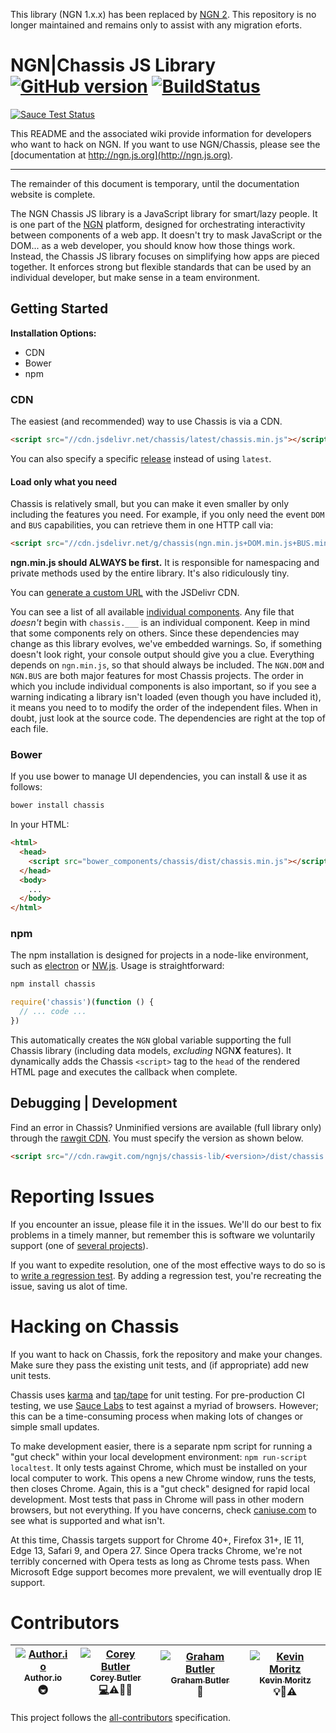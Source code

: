 This library (NGN 1.x.x) has been replaced by [NGN 2](https://github.com/ngnjs/ngn). This repository is no longer maintained and remains only to assist with any migration eforts.

# NGN|Chassis JS Library [![GitHub version](https://badge.fury.io/gh/ngnjs%2Fchassis-lib.svg)](https://badge.fury.io/gh/ngnjs%2Fchassis-lib) [![BuildStatus](https://semaphoreci.com/api/v1/ngn/chassis-lib/branches/master/badge.svg)](https://semaphoreci.com/ngn/chassis-lib)

[![Sauce Test Status](https://saucelabs.com/browser-matrix/coreybutler.svg)](https://saucelabs.com/u/coreybutler)

This README and the associated wiki provide information for developers who want
to hack on NGN. If you want to use NGN/Chassis, please see the
[documentation at http://ngn.js.org](http://ngn.js.org).

---
The remainder of this document is temporary, until the documentation website is complete.

The NGN Chassis JS library is a JavaScript library for smart/lazy people. It is one part
of the [NGN](http://ngn.js.org) platform, designed for orchestrating interactivity between components of a web app. It doesn't try to mask JavaScript or the DOM... as a web developer,
you should know how those things work. Instead, the Chassis JS library focuses on simplifying how apps are pieced together. It enforces strong but flexible standards that can be used by an
individual developer, but make sense in a team environment.

## Getting Started

**Installation Options:**
- CDN
- Bower
- npm

### CDN
The easiest (and recommended) way to use Chassis is via a CDN.

```html
<script src="//cdn.jsdelivr.net/chassis/latest/chassis.min.js"></script>
```

You can also specify a specific [release](https://github.com/ngnjs/chassis-lib/releases) instead
of using `latest`.

#### Load only what you need

Chassis is relatively small, but you can make it even smaller by only including the features you
need. For example, if you only need the event `DOM` and `BUS` capabilities, you can retrieve them
in one HTTP call via:

```html
<script src="//cdn.jsdelivr.net/g/chassis(ngn.min.js+DOM.min.js+BUS.min.js)"></script>
```

**ngn.min.js should ALWAYS be first.** It is responsible for namespacing and private methods used by the entire library. It's also ridiculously tiny.

You can [generate a custom URL](http://www.jsdelivr.com/projects/chassis) with the JSDelivr CDN.

You can see a list of all available [individual components](https://github.com/ngnjs/chassis-lib/tree/master/dist). Any file that _doesn't_ begin
with `chassis.___` is an individual component. Keep in mind that some components rely on
others. Since these dependencies may change as this library evolves, we've embedded
warnings. So, if something doesn't look right, your console output should give you
a clue. Everything depends on `ngn.min.js`, so that should always be included. The
`NGN.DOM` and `NGN.BUS` are both major features for most Chassis projects. The order
in which you include individual components is also important, so if you see a warning
indicating a library isn't loaded (even though you have included it), it
means you need to to modify the order of the independent files. When in doubt, just
look at the source code. The dependencies are right at the top of each file.

### Bower

If you use bower to manage UI dependencies, you can install & use it as follows:

```sh
bower install chassis
```

In your HTML:

```html
<html>
  <head>
    <script src="bower_components/chassis/dist/chassis.min.js"></script>
  </head>
  <body>
    ...
  </body>
</html>
```

### npm

The npm installation is designed for projects in a node-like environment, such
as [electron](http://electron.atom.io) or [NW.js](http://nwjs.io). Usage is
straightforward:

```sh
npm install chassis
```

```js
require('chassis')(function () {
  // ... code ...
})
```

This automatically creates the `NGN` global variable supporting the full Chassis
library (including data models, _excluding_ NGN**X** features). It dynamically
adds the Chassis `<script>` tag to the `head` of the rendered HTML page and
executes the callback when complete.

## Debugging | Development

Find an error in Chassis? Unminified versions are available (full library only) through the [rawgit CDN](https://rawgit.com). You must specify the version as shown below.

```html
<script src="//cdn.rawgit.com/ngnjs/chassis-lib/<version>/dist/chassis.dev.js"></script>
```

# Reporting Issues

If you encounter an issue, please file it in the issues. We'll do our best to fix
problems in a timely manner, but remember this is software we voluntarily support
(one of [several projects](https://github.com/ngnjs)).

If you want to expedite resolution, one of the most effective ways to do so is to
[write a regression test](https://github.com/ngnjs/chassis-lib/wiki/Writing-a-Regression-Test).
By adding a regression test, you're recreating the issue, saving us alot of time.

# Hacking on Chassis

If you want to hack on Chassis, fork the repository and make your changes.
Make sure they pass the existing unit tests, and (if appropriate) add new
unit tests.

Chassis uses [karma](http://karma-runner.github.io/) and [tap/tape](https://www.npmjs.com/package/tape) for unit testing. For pre-production CI testing, we use [Sauce Labs](http://saucelabs.com) to test against a myriad of browsers. However; this can
be a time-consuming process when making lots of changes or simple small updates.

To make development easier, there is a separate npm script for running a "gut check" within your
local development environment: `npm run-script localtest`. It only tests against Chrome, which
must be installed on your local computer to work. This opens a new Chrome window, runs the tests, then closes Chrome. Again, this is a "gut check" designed for rapid local development. Most tests
that pass in Chrome will pass in other modern browsers, but not everything. If you have concerns,
check [caniuse.com](http://caniuse.com) to see what is supported and what isn't.

At this time, Chassis targets support for Chrome 40+, Firefox 31+, IE 11, Edge 13, Safari 9, and
Opera 27. Since Opera tracks Chrome, we're not terribly concerned with Opera tests as long as
Chrome tests pass. When Microsoft Edge support becomes more prevalent, we will eventually drop IE
support.

# Contributors
<!-- Contributors START
Author.io author https://www.author.io infrastructure
Corey_Butler coreybutler http://coreybutler.com code doc prReview answers tests talks
Graham Butler gbdrummer http://grahambutler.com bugs
Kevin Moritz mayorbyrne http://mayorbyrne.bandcamp.com
Contributors END -->
<!-- Contributors table START -->
| [![Author.io](https://avatars.githubusercontent.com/author?s=100)<br /><sub>Author.io</sub>](http://author.io)<br /> 🚇 | [![Corey Butler](https://avatars.githubusercontent.com/coreybutler?s=100)<br /><sub>Corey Butler</sub>](http://coreybutler.com)<br />[💻](https://github.com/ngnjs/chassis-lib/commits?author=coreybutler)⚠️🔧📖 | [![Graham Butler](https://avatars.githubusercontent.com/gbdrummer?s=100)<br /><sub>Graham Butler</sub>](http://grahambutler.com)<br /> 🐛 | [![Kevin Moritz](https://avatars.githubusercontent.com/mayorbyrne?s=100)<br /><sub>Kevin Moritz</sub>](http://mayorbyrne.bandcamp.com/)<br /> 💡🐛⚠️ |
| :---: | :---: | :---: | :---: |
<!-- Contributors table END -->

This project follows the [all-contributors](https://github.com/kentcdodds/all-contributors) specification.

